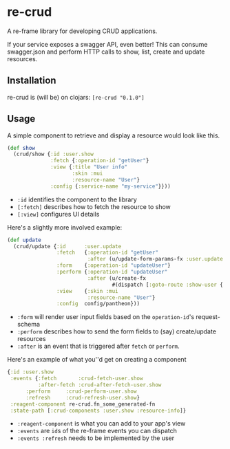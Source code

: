 # re-crud

A re-frame library for developing CRUD applications.

If your service exposes a swagger API, even better! This can consume
swagger.json and perform HTTP calls to show, list, create and update resources.

## Installation
re-crud is (will be) on clojars: `[re-crud "0.1.0"]`

## Usage

A simple component to retrieve and display a resource would look like this.

```clojure
(def show
  (crud/show {:id :user.show
              :fetch {:operation-id "getUser"}
              :view {:title "User info"
                     :skin :mui
                     :resource-name "User"}
              :config {:service-name "my-service"}}))
```

- `:id` identifies the component to the library
- `[:fetch]` describes how to fetch the resource to show
- `[:view]` configures UI details

Here's a slightly more involved example:

```clojure
(def update
  (crud/update {:id      :user.update
                :fetch   {:operation-id "getUser"
                          :after (u/update-form-params-fx :user.update add-user-id)}
                :form    {:operation-id "updateUser"}
                :perform {:operation-id "updateUser"
                          :after (u/create-fx
                                  #(dispatch [:goto-route :show-user {:user-id (:id %)}]))}
                :view    {:skin :mui
                          :resource-name "User"}
                :config  config/pantheon}))
```

- `:form` will render user input fields based on the `operation-id`'s request-schema
- `:perform` describes how to send the form fields to (say) create/update resources
- `:after` is an event that is triggered after `fetch` or `perform`.

Here's an example of what you''d get on creating a component
```clojure
{:id :user.show
 :events {:fetch       :crud-fetch-user.show
          :after-fetch :crud-after-fetch-user.show
	  :perform     :crud-perform-user.show
	  :refresh     :crud-refresh-user.show}
 :reagent-component re-crud.fn_some_generated-fn
 :state-path [:crud-components :user.show :resource-info]}
```

- `:reagent-component` is what you can add to your app's view
- `:events` are `id`s of the re-frame events you can dispatch
- `:events :refresh` needs to be implemented by the user
